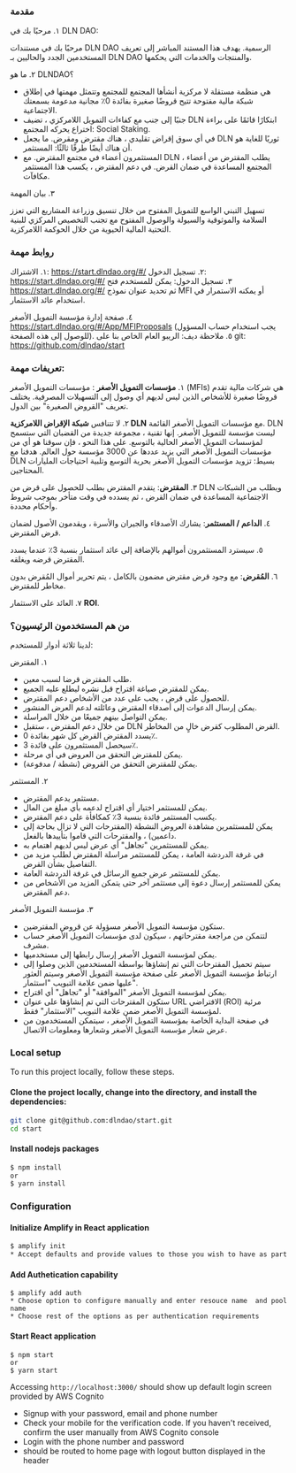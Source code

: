 ### مقدمة

١. مرحبًا بك في DLN DAO: 

مرحبًا بك في مستندات DLN DAO الرسمية. يهدف هذا المستند المباشر إلى تعريف المستخدمين الجدد والحاليين بـ DLN DAO والمنتجات والخدمات التي يحكمها.

٢. ما هو DLNDAO؟

   - هي منظمة مستقلة لا مركزية أنشأها المجتمع للمجتمع وتتمثل مهمتها في إطلاق شبكة مالية مفتوحة تتيح قروضًا صغيرة بفائدة 0٪ مجانية مدعومة بسمعتك الاجتماعية.
   - جنبًا إلى جنب مع كفاءات التمويل اللامركزي ، تضيف DLN ابتكارًا قائمًا على براءة اختراع يحركه المجتمع: Social Staking.
   - في أي سوق إقراض تقليدي ، هناك مقترض ومقرض. ما يجعل DLN ثوريًا للغاية هو أن هناك أيضًا طرفًا ثالثًا: المستثمر.
   - المستثمرون أعضاء في مجتمع المقترض. مع DLN ، يطلب المقترض من أعضاء المجتمع المساعدة في ضمان القرض. في دعم المقترض ، يكسب هذا المستثمر مكافآت.

٣. بيان المهمة

تسهيل التبني الواسع للتمويل المفتوح من خلال تنسيق وزراعة المشاريع التي تعزز السلامة والموثوقية والسيولة والوصول المفتوح مع تجنب التخصيص المركزي للبنية التحتية المالية الحيوية من خلال الحوكمة اللامركزية.


### روابط مهمة

١. الاشتراك: https://start.dlndao.org/#/
٢. تسجيل الدخول: https://start.dlndao.org/#/
٣. تسجيل الدخول: يمكن للمستخدم فتح https://start.dlndao.org/#/ ثم تحديد عنوان نموذج MFI أو يمكنه الاستمرار في استخدام عائد الاستثمار.

٤. صفحة إدارة مؤسسة التمويل الأصغر https://start.dlndao.org/#/App/MFIProposals
(يجب استخدام حساب المسؤول للوصول إلى هذه الصفحة).
٥. ملاحظة ديف: الريبو العام الخاص بنا على git:
        https://github.com/dlndao/start

### تعريفات مهمة:

١. **مؤسسات التمويل الأصغر** : مؤسسات التمويل الأصغر (MFIs) هي شركات مالية تقدم قروضًا صغيرة للأشخاص الذين ليس لديهم أي وصول إلى التسهيلات المصرفية. يختلف تعريف "القروض الصغيرة" بين الدول.

٢. لا تتنافس **شبكة الإقراض اللامركزية DLN** مع مؤسسات التمويل الأصغر القائمة. DLN ليست مؤسسة للتمويل الأصغر. إنها تقنية ، مجموعة جديدة من القضبان التي ستسمح لمؤسسات التمويل الأصغر الحالية بالتوسع. على هذا النحو ، فإن سوقنا هو أي من مؤسسات التمويل الأصغر التي يزيد عددها عن 3000 مؤسسة حول العالم. هدفنا مع DLN بسيط: تزويد مؤسسات التمويل الأصغر بحرية التوسع وتلبية احتياجات المليارات المحتاجين.

٣. **المقترض**:
يتقدم المقترض بطلب للحصول على قرض من DLN ويطلب من الشبكات الاجتماعية المساعدة في ضمان القرض ، ثم يسدده في وقت متأخر بموجب شروط وأحكام محددة.

٤. **الداعم / المستثمر**: يشارك الأصدقاء والجيران والأسرة ، ويقدمون الأصول لضمان قرض المقترض.


٥. سيسترد المستثمرون أموالهم بالإضافة إلى عائد استثمار بنسبة 3٪ عندما يسدد المقترض قرضه ويغلقه.

٦. **المُقرض**: مع وجود قرض مقترض مضمون بالكامل ، يتم تحرير أموال المُقرض بدون مخاطر للمقترض.

٧. العائد على الاستثمار **ROI**.

### من هم المستخدمون الرئيسيون؟
  لدينا ثلاثة أدوار للمستخدم:

١. المقترض
 - طلب المقترض قرضا لسبب معين.
 - يمكن للمقترض صياغة اقتراح قبل نشره ليطلع عليه الجميع.
 - للحصول على قرض ، يجب على عدد من الأشخاص دعم المقترض.
 - يمكن إرسال الدعوات إلى أصدقاء المقترض وعائلته لدعم العرض المنشور.
 - يمكن التواصل بينهم جميعًا من خلال المراسلة.
 - من خلال دعم المقترض ، ستقبل DLN القرض المطلوب كقرض خالٍ من المخاطر.
 - يسدد المقترض القرض كل شهر بفائدة 0٪.
 - سيحصل المستثمرون على فائدة 3٪.
 - يمكن للمقترض التحقق من العروض في أي مرحلة.
 - يمكن للمقترض التحقق من القروض (نشطة / مدفوعة).

٢. المستثمر
 - مستثمر يدعم المقترض.
 - يمكن للمستثمر اختيار أي اقتراح لدعمه بأي مبلغ من المال.
 - يكسب المستثمر فائدة بنسبة 3٪ كمكافأة على دعم المقترض.
 - يمكن للمستثمرين مشاهدة العروض النشطة (المقترحات التي لا تزال بحاجة إلى داعمين) ، والمقترحات التي قاموا بتأييدها بالفعل.
 - يمكن للمستثمرين "تجاهل" أي عرض ليس لديهم اهتمام به.
 - في غرفة الدردشة العامة ، يمكن للمستثمر مراسلة المقترض لطلب مزيد من التفاصيل بشأن القرض.
 - يمكن للمستثمر عرض جميع الرسائل في غرفة الدردشة العامة.
 - يمكن للمستثمر إرسال دعوة إلى مستثمر آخر حتى يتمكن المزيد من الأشخاص من دعم المقترض.

٣. مؤسسة التمويل الأصغر
 - ستكون مؤسسة التمويل الأصغر مسؤولة عن قروض المقترضين.
 - لتتمكن من مراجعة مقترحاتهم ، سيكون لدى مؤسسات التمويل الأصغر حساب مشرف.
 - يمكن لمؤسسة التمويل الأصغر إرسال رابطها إلى مستخدميها.
 - سيتم تحميل المقترحات التي تم إنشاؤها بواسطة المستخدمين الذين وصلوا إلى ارتباط مؤسسة التمويل الأصغر على صفحة مؤسسة التمويل الأصغر وسيتم العثور عليها ضمن علامة التبويب "استثمار".
 - يمكن لمؤسسة التمويل الأصغر "الموافقة" أو "تجاهل" أي اقتراح.
 - ستكون المقترحات التي تم إنشاؤها على عنوان URL الافتراضي (ROI) مرئية لمؤسسة التمويل الأصغر ضمن علامة التبويب "الاستثمار" فقط.
 - في صفحة البداية الخاصة بمؤسسة التمويل الأصغر ، سيتمكن المستخدمون من عرض شعار مؤسسة التمويل الأصغر وشعارها ومعلومات الاتصال.

### Local setup

To run this project locally, follow these steps.

#### Clone the project locally, change into the directory, and install the dependencies:

```sh
git clone git@github.com:dlndao/start.git
cd start
```
 
 #### Install nodejs packages
```sh
$ npm install
or
$ yarn install
```

### Configuration
#### Initialize Amplify in React application
```sh
$ amplify init
* Accept defaults and provide values to those you wish to have as part of initializing amplify environment
```


#### Add Authetication capability
```
$ amplify add auth
* Choose option to configure manually and enter resouce name  and pool name
* Choose rest of the options as per authentication requirements
```

#### Start React application
```
$ npm start
or
$ yarn start
```
 Accessing `http://localhost:3000/` should show up default login screen provided by AWS Cognito
* Signup with your password, email and phone number
* Check your mobile for the verification code. If you haven't received, confirm the user manually from AWS Cognito console
* Login with the phone number and password
* should be routed to home page with logout button displayed in the header



